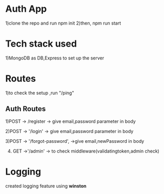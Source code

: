 # Auth App

1)clone the repo and run npm init
2)then, npm run start

# Tech stack used

1)MongoDB as DB,Express to set up the server

# Routes

1)to check the setup ,run "/ping"

## Auth Routes

1)POST -> /register -> give email,password parameter in body

2)POST -> '/login' -> give email,password parameter in body 

3)POST -> '/forgot-password', ->give email,newPassword in body

4) GET ->'/admin' -> to check middleware(validatingtoken,admin check)

# Logging

created logging feature using **winston** 
